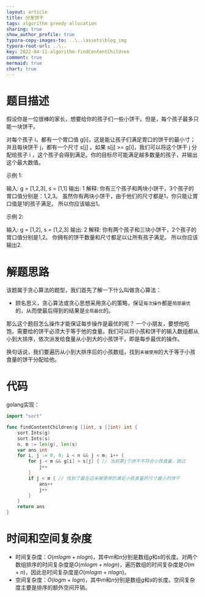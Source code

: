 ```yaml
---
layout: article
title: 分发饼干
tags: algorithm greedy allocation
sharing: true
show_author_profile: true
typora-copy-images-to: ..\..\assets\blog_img
typora-root-url: ..\..
key: 2022-04-11-algorithm-findContentChildren
comment: true
mermaid: true
chart: true
---
```


# 题目描述

假设你是一位很棒的家长，想要给你的孩子们一些小饼干。但是，每个孩子最多只能一块饼干。

对每个孩子 i，都有一个胃口值 g[i]，这是能让孩子们满足胃口的饼干的最小寸；并且每块饼干 j，都有一个尺寸 s[j] 。如果 s[j] >=
g[i]，我们可以将这个饼干 j 分配给孩子 i ，这个孩子会得到满足。你的目标尽可能满足越多数量的孩子，并输出这个最大数值。

示例 1:

输入: g = [1,2,3], s = [1,1]
输出: 1
解释:
你有三个孩子和两块小饼干，3个孩子的胃口值分别是：1,2,3。
虽然你有两块小饼干，由于他们的尺寸都是1，你只能让胃口值是1的孩子满足。
所以你应该输出1。

示例 2:

输入: g = [1,2], s = [1,2,3]
输出: 2
解释:
你有两个孩子和三块小饼干，2个孩子的胃口值分别是1,2。
你拥有的饼干数量和尺寸都足以让所有孩子满足。
所以你应该输出2.

# 解题思路

该题属于贪心算法的题型，我们首先了解一下什么叫做贪心算法：
- 顾名思义，贪心算法或贪心思想采用贪心的策略，保证`每次操作`都是`局部最优`的，从而使最后得到的结果是`全局最优`的。

那么这个题目怎么操作才能保证每步操作是最优的呢？
一个小朋友，要想他吃饱，需要给的饼干必须大于等于他的食量。我们可以将小孩和饼干的输入数组都从小到大排序，依次派发给食量从小到大的小孩饼干，即是每步最优的操作。

换句话说，我们要遍历从小到大排序后的小孩数组，找到`未被使用`的大于等于小孩食量的饼干分配给他。

# 代码

golang实现：
```go
import "sort"

func findContentChildren(g []int, s []int) int {
	sort.Ints(g)
	sort.Ints(s)
	n, m := len(g), len(s)
	var ans int
	for i, j := 0, 0; i < n && j < m; i++ {
		for j < m && g[i] > s[j] { // 当前第j个饼干不符合小孩食量，跳过
			j++
		}
		if j < m { // 找到了最左边未被使用的满足小孩食量的尺寸最小的饼干
			ans++
			j++
		}
	}
	return ans
}
```

# 时间和空间复杂度

- 时间复杂度：$O(mlogm+nlogn)$，其中$m$和$n$分别是数组$g$和$s$的长度。对两个数组排序的时间复杂度是$O(mlogm+nlogn)$，遍历数组的时间复杂度是$O(m+n)$，因此总时间复杂度是$O(mlogm+nlogn)$。
- 空间复杂度：$O(logm+logn)$，其中$m$和$n$分别是数组$g$和$s$的长度。空间复杂度主要是排序的额外空间开销。
